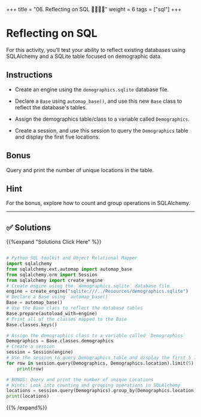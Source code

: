 +++
title = "06. Reflecting on SQL 👩‍🎓👨‍🎓"
weight = 6
tags = ["sql"] 
+++

# Reflecting on SQL

For this activity, you’ll test your ability to reflect existing databases using SQLAlchemy and a SQLite table focused on demographic data.

## Instructions

* Create an engine using the `demographics.sqlite` database file.

* Declare a `Base` using `automap_base()`, and use this new `Base` class to reflect the database's tables.

* Assign the demographics table/class to a variable called `Demographics`.

* Create a session, and use this session to query the `Demographics` table and display the first five locations.

## Bonus

Query and print the number of unique locations in the table.

## Hint

For the bonus, explore how to count and group operations in SQLAlchemy.

---


## ✅ Solutions
{{%expand "Solutions Click Here" %}}
```python

# Python SQL toolkit and Object Relational Mapper
import sqlalchemy
from sqlalchemy.ext.automap import automap_base
from sqlalchemy.orm import Session
from sqlalchemy import create_engine
# Create engine using the `demographics.sqlite` database file
engine = create_engine("sqlite:///../Resources/demographics.sqlite")
# Declare a Base using `automap_base()`
Base = automap_base()
# Use the Base class to reflect the database tables
Base.prepare(autoload_with=engine)
# Print all of the classes mapped to the Base
Base.classes.keys()

# Assign the demographics class to a variable called `Demographics`
Demographics = Base.classes.demographics
# Create a session
session = Session(engine)
# Use the session to query Demographics table and display the first 5 locations
for row in session.query(Demographics, Demographics.location).limit(5).all():
    print(row)

# BONUS: Query and print the number of unique Locations
# Hints: Look into counting and grouping operations in SQLAlchemy
locations = session.query(Demographics).group_by(Demographics.location).count()
print(locations)

```
{{% /expand%}}